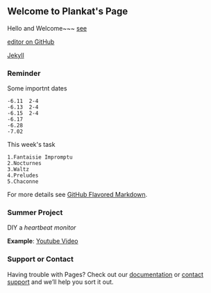 ## Welcome to Plankat's Page

Hello and Welcome~~~
[see](C:\Users\Plank\Desktop\1.jpg)

[editor on GitHub](https://github.com/Plankat/plankat.github.com/edit/master/README.md)

[Jekyll](https://jekyllrb.com/)

### Reminder

Some importnt dates

```
-6.11  2-4
-6.13  2-4
-6.15  2-4
-6.17
-6.28
-7.02

```
This week's task

```
1.Fantaisie Impromptu
2.Nocturnes
3.Waltz
4.Preludes
5.Chaconne

```

For more details see [GitHub Flavored Markdown](https://guides.github.com/features/mastering-markdown/).

### Summer Project

DIY a _heartbeat monitor_

**Example**: [Youtube Video](https://www.youtube.com/watch?v=1b6AIaV0jck)

### Support or Contact

Having trouble with Pages? Check out our [documentation](https://help.github.com/categories/github-pages-basics/) or [contact support](https://github.com/contact) and we’ll help you sort it out.
